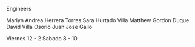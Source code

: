 Engineers

Marlyn Andrea Herrera Torres
Sara Hurtado Villa 
Matthew Gordon Duque
David Villa Osorio
Juan Jose Gallo

Viernes 12 - 2
Sabado 8 - 10
